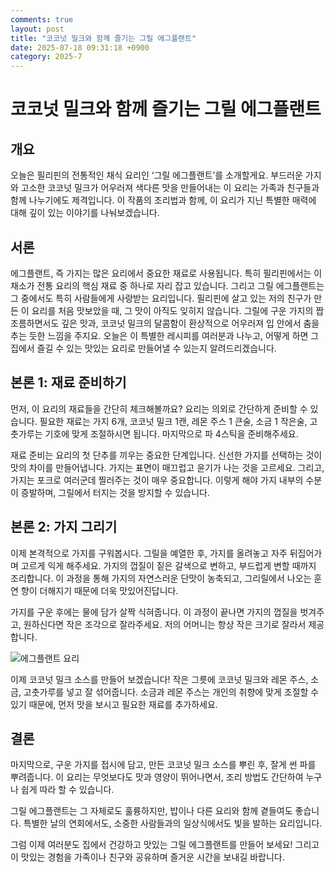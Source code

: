 ```yaml
---
comments: true
layout: post
title: "코코넛 밀크와 함께 즐기는 그릴 에그플랜트"
date: 2025-07-18 09:31:18 +0900
category: 2025-7
---
```


# 코코넛 밀크와 함께 즐기는 그릴 에그플랜트

## 개요  
오늘은 필리핀의 전통적인 채식 요리인 ‘그릴 에그플랜트’를 소개할게요. 부드러운 가지와 고소한 코코넛 밀크가 어우러져 색다른 맛을 만들어내는 이 요리는 가족과 친구들과 함께 나누기에도 제격입니다. 이 작품의 조리법과 함께, 이 요리가 지닌 특별한 매력에 대해 깊이 있는 이야기를 나눠보겠습니다. 

## 서론  
에그플랜트, 즉 가지는 많은 요리에서 중요한 재료로 사용됩니다. 특히 필리핀에서는 이 채소가 전통 요리의 핵심 재료 중 하나로 자리 잡고 있습니다. 그리고 그릴 에그플랜트는 그 중에서도 특히 사람들에게 사랑받는 요리입니다. 필리핀에 살고 있는 저의 친구가 만든 이 요리를 처음 맛보았을 때, 그 맛이 아직도 잊히지 않습니다. 그릴에 구운 가지의 짭조름하면서도 깊은 맛과, 코코넛 밀크의 달콤함이 환상적으로 어우러져 입 안에서 춤을 추는 듯한 느낌을 주지요. 오늘은 이 특별한 레시피를 여러분과 나누고, 어떻게 하면 그 집에서 즐길 수 있는 맛있는 요리로 만들어낼 수 있는지 알려드리겠습니다.

## 본론 1: 재료 준비하기  
먼저, 이 요리의 재료들을 간단히 체크해볼까요? 요리는 의외로 간단하게 준비할 수 있습니다. 필요한 재료는 가지 6개, 코코넛 밀크 1캔, 레몬 주스 1 큰술, 소금 1 작은술, 고춧가루는 기호에 맞게 조절하시면 됩니다. 마지막으로 파 4스틱을 준비해주세요. 

재료 준비는 요리의 첫 단추를 끼우는 중요한 단계입니다. 신선한 가지를 선택하는 것이 맛의 차이를 만들어냅니다. 가지는 표면이 매끄럽고 윤기가 나는 것을 고르세요. 그리고, 가지는 포크로 여러군데 찔러주는 것이 매우 중요합니다. 이렇게 해야 가지 내부의 수분이 증발하며, 그릴에서 터지는 것을 방지할 수 있습니다.

## 본론 2: 가지 그리기  
이제 본격적으로 가지를 구워봅시다. 그릴을 예열한 후, 가지를 올려놓고 자주 뒤집어가며 고르게 익게 해주세요. 가지의 껍질이 짙은 갈색으로 변하고, 부드럽게 변할 때까지 조리합니다. 이 과정을 통해 가지의 자연스러운 단맛이 농축되고, 그리릴에서 나오는 훈연 향이 더해지기 때문에 더욱 맛있어진답니다. 

가지를 구운 후에는 물에 담가 살짝 식혀줍니다. 이 과정이 끝나면 가지의 껍질을 벗겨주고, 원하신다면 작은 조각으로 잘라주세요. 저의 어머니는 항상 작은 크기로 잘라서 제공합니다. 

![에그플랜트 요리](https://www.themealdb.com/images/media/meals/bopa2i1683209167.jpg)

이제 코코넛 밀크 소스를 만들어 보겠습니다! 작은 그릇에 코코넛 밀크와 레몬 주스, 소금, 고춧가루를 넣고 잘 섞어줍니다. 소금과 레몬 주스는 개인의 취향에 맞게 조절할 수 있기 때문에, 먼저 맛을 보시고 필요한 재료를 추가하세요. 

## 결론  
마지막으로, 구운 가지를 접시에 담고, 만든 코코넛 밀크 소스를 뿌린 후, 잘게 썬 파를 뿌려줍니다. 이 요리는 무엇보다도 맛과 영양이 뛰어나면서, 조리 방법도 간단하여 누구나 쉽게 따라 할 수 있습니다. 

그릴 에그플랜트는 그 자체로도 훌륭하지만, 밥이나 다른 요리와 함께 곁들여도 좋습니다. 특별한 날의 연회에서도, 소중한 사람들과의 일상식에서도 빛을 발하는 요리입니다. 

그럼 이제 여러분도 집에서 건강하고 맛있는 그릴 에그플랜트를 만들어 보세요! 그리고 이 맛있는 경험을 가족이나 친구와 공유하며 즐거운 시간을 보내길 바랍니다.